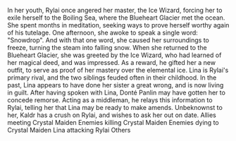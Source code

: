 



In her youth, Rylai once angered her master, the Ice Wizard, forcing her to exile herself to the Boiling Sea, where the Blueheart Glacier met the ocean. She spent months in meditation, seeking ways to prove herself worthy again of his tutelage. One afternoon, she awoke to speak a single word: "Snowdrop". And with that one word, she caused her surroundings to freeze, turning the steam into falling snow. When she returned to the Blueheart Glacier, she was greeted by the Ice Wizard, who had learned of her magical deed, and was impressed. As a reward, he gifted her a new outfit, to serve as proof of her mastery over the elemental ice.
Lina is Rylai's primary rival, and the two siblings feuded often in their childhood. In the past, Lina appears to have done her sister a great wrong, and is now living in guilt. After having spoken with Lina, Donté Panlin may have gotten her to concede remorse. Acting as a middleman, he relays this information to Rylai, telling her that Lina may be ready to make amends.
Unbeknownst to her, Kaldr has a crush on Rylai, and wishes to ask her out on date.
Allies meeting Crystal Maiden
Enemies killing Crystal Maiden
Enemies dying to Crystal Maiden
Lina attacking Rylai
Others
